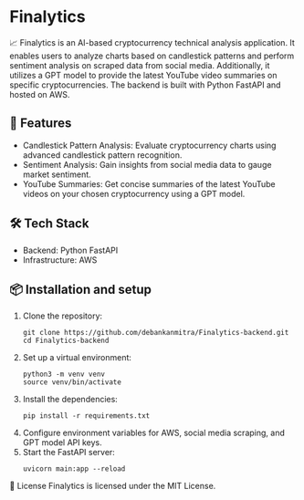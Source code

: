 # Finalytics
📈 Finalytics is an AI-based cryptocurrency technical analysis application. It enables users to analyze charts based on candlestick patterns and perform sentiment analysis on scraped data from social media. Additionally, it utilizes a GPT model to provide the latest YouTube video summaries on specific cryptocurrencies. The backend is built with Python FastAPI and hosted on AWS.

## 🚀 Features
- Candlestick Pattern Analysis: Evaluate cryptocurrency charts using advanced candlestick pattern recognition.
- Sentiment Analysis: Gain insights from social media data to gauge market sentiment.
- YouTube Summaries: Get concise summaries of the latest YouTube videos on your chosen cryptocurrency using a GPT model.

## 🛠️ Tech Stack
- Backend: Python FastAPI
- Infrastructure: AWS

## 📦 Installation and setup
1. Clone the repository:
   ```
   git clone https://github.com/debankanmitra/Finalytics-backend.git
   cd Finalytics-backend
   ```
2. Set up a virtual environment:
   ```
   python3 -m venv venv
   source venv/bin/activate
   ```
4. Install the dependencies:
   ```
   pip install -r requirements.txt
   ```
6. Configure environment variables for AWS, social media scraping, and GPT model API keys.
7. Start the FastAPI server:
   ```
   uvicorn main:app --reload
   ```

📄 License
Finalytics is licensed under the MIT License.
